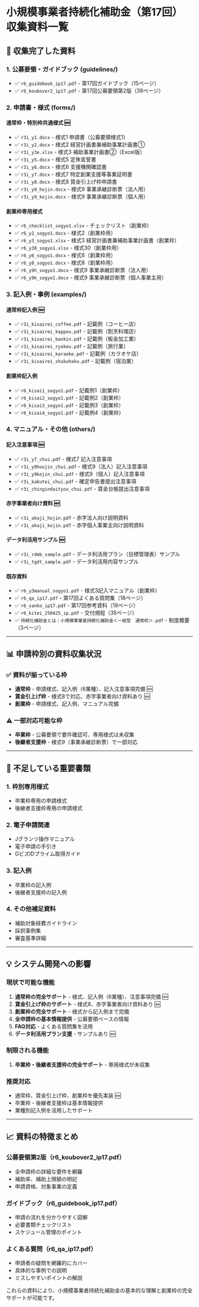 # 小規模事業者持続化補助金（第17回）収集資料一覧

## 📁 収集完了した資料

### 1. 公募要領・ガイドブック (guidelines/)
- ✅ `r6_guidebook_ip17.pdf` - 第17回ガイドブック（15ページ）
- ✅ `r6_koubover2_ip17.pdf` - 第17回公募要領第2版（39ページ）

### 2. 申請書・様式 (forms/)
#### 通常枠・特別枠共通様式 🆕
- ✅ `r3i_y1.docx` - 様式1 申請書（公募要領様式1）
- ✅ `r3i_y2.docx` - 様式2 経営計画書兼補助事業計画書①
- ✅ `r3i_y3e.xlsx` - 様式3 補助事業計画書②（Excel版）
- ✅ `r3i_y5.docx` - 様式5 定侏宣誓書
- ✅ `r3i_y6.docx` - 様式6 支援機関確認書
- ✅ `r3i_y7.docx` - 様式7 特定創業支援等事業証明書
- ✅ `r3i_y8.docx` - 様式8 賃金引上げ枠申請書
- ✅ `r3i_y9_hojin.docx` - 様式9 事業承継診断票（法人用）
- ✅ `r3i_y9_kojin.docx` - 様式9 事業承継診断票（個人用）

#### 創業枠専用様式
- ✅ `r6_checklist_sogyo1.xlsx` - チェックリスト（創業枠）
- ✅ `r6_y2_sogyo1.docx` - 様式2（創業枠用）
- ✅ `r6_y3_sogyo1.xlsx` - 様式3 経営計画書兼補助事業計画書（創業枠）
- ✅ `r6_y30_sogyo1.xlsx` - 様式30（創業枠用）
- ✅ `r6_y6_sogyo1.docx` - 様式6（創業枠用）
- ✅ `r6_y8_sogyo1.docx` - 様式8（創業枠用）
- ✅ `r6_y9h_sogyo1.docx` - 様式9 事業承継診断票（法人用）
- ✅ `r6_y9k_sogyo1.docx` - 様式9 事業承継診断票（個人事業主用）

### 3. 記入例・事例 (examples/)
#### 通常枠記入例 🆕
- ✅ `r3i_kisairei_coffee.pdf` - 記載例（コーヒー店）
- ✅ `r3i_kisairei_kappou.pdf` - 記載例（割烹料理店）
- ✅ `r3i_kisairei_bankin.pdf` - 記載例（板金加工業）
- ✅ `r3i_kisairei_ryokou.pdf` - 記載例（旅行業）
- ✅ `r3i_kisairei_karaoke.pdf` - 記載例（カラオケ店）
- ✅ `r3i_kisairei_shukuhaku.pdf` - 記載例（宿泊業）

#### 創業枠記入例
- ✅ `r6_kisai1_sogyo1.pdf` - 記載例1（創業枠）
- ✅ `r6_kisai2_sogyo1.pdf` - 記載例2（創業枠）
- ✅ `r6_kisai3_sogyo1.pdf` - 記載例3（創業枠）
- ✅ `r6_kisai4_sogyo1.pdf` - 記載例4（創業枠）

### 4. マニュアル・その他 (others/)
#### 記入注意事項 🆕
- ✅ `r3i_y7_chui.pdf` - 様式7 記入注意事項
- ✅ `r3i_y9houjin_chui.pdf` - 様式9（法人）記入注意事項
- ✅ `r3i_y9kojin_chui.pdf` - 様式9（個人）記入注意事項
- ✅ `r3i_kakutei_chui.pdf` - 確定申告書提出注意事項
- ✅ `r3i_chingindaityou_chui.pdf` - 賃金台帳提出注意事項

#### 赤字事業者向け資料 🆕
- ✅ `r3i_akaji_hojin.pdf` - 赤字法人向け説明資料
- ✅ `r3i_akaji_kojin.pdf` - 赤字個人事業主向け説明資料

#### データ利活用サンプル 🆕
- ✅ `r3i_rdmb_sample.pdf` - データ利活用プラン（目標管理表）サンプル
- ✅ `r3i_tgdt_sample.pdf` - データ利活用内容サンプル

#### 既存資料
- ✅ `r6_y3manual_sogyo1.pdf` - 様式3記入マニュアル（創業枠）
- ✅ `r6_qa_ip17.pdf` - 第17回よくある質問集（18ページ）
- ✅ `r6_sanko_ip17.pdf` - 第17回参考資料（19ページ）
- ✅ `r6_kitei_250425_ip.pdf` - 交付規程（35ページ）
- ✅ `持続化補助金とは｜小規模事業者持続化補助金＜一般型　通常枠＞.pdf` - 制度概要（3ページ）

---

## 📊 申請枠別の資料収集状況

### ✅ 資料が揃っている枠
- **通常枠** - 申請様式、記入例（6業種）、記入注意事項完備 🆕
- **賃金引上げ枠** - 様式8で対応、赤字事業者向け資料あり 🆕
- **創業枠** - 申請様式、記入例、マニュアル完備

### ⚠️ 一部対応可能な枠
- **卒業枠** - 公募要領で要件確認可、専用様式は未収集
- **後継者支援枠** - 様式9（事業承継診断票）で一部対応

---

## 🔴 不足している重要書類

### 1. 枠別専用様式
- 卒業枠専用の申請様式
- 後継者支援枠専用の申請様式

### 2. 電子申請関連
- Jグランツ操作マニュアル
- 電子申請の手引き
- GビズIDプライム取得ガイド

### 3. 記入例
- 卒業枠の記入例
- 後継者支援枠の記入例

### 4. その他補足資料
- 補助対象経費ガイドライン
- 採択事例集
- 審査基準詳細

---

## 💡 システム開発への影響

### 現状で可能な機能
1. **通常枠の完全サポート** - 様式、記入例（6業種）、注意事項完備 🆕
2. **賃金引上げ枠のサポート** - 様式8、赤字事業者向け資料あり 🆕
3. **創業枠の完全サポート** - 様式から記入例まで完備
4. **全申請枠の基本情報提供** - 公募要領ベースの情報
5. **FAQ対応** - よくある質問集を活用
6. **データ利活用プラン支援** - サンプルあり 🆕

### 制限される機能
1. **卒業枠・後継者支援枠の完全サポート** - 専用様式が未収集

### 推奨対応
- 通常枠、賃金引上げ枠、創業枠を優先実装 🆕
- 卒業枠・後継者支援枠は基本情報提供
- 業種別記入例を活用したサポート

---

## 📈 資料の特徴まとめ

### 公募要領第2版（r6_koubover2_ip17.pdf）
- 全申請枠の詳細な要件を網羅
- 補助率、補助上限額の明記
- 申請資格、対象事業の定義

### ガイドブック（r6_guidebook_ip17.pdf）
- 申請の流れを分かりやすく図解
- 必要書類チェックリスト
- スケジュール管理のポイント

### よくある質問（r6_qa_ip17.pdf）
- 申請者の疑問を網羅的にカバー
- 具体的な事例での説明
- ミスしやすいポイントの解説

これらの資料により、小規模事業者持続化補助金の基本的な理解と創業枠の完全サポートが可能です。